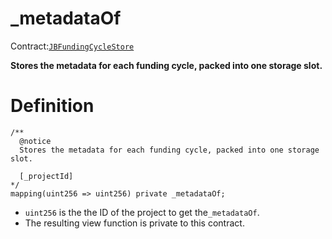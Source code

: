 # \_metadataOf

Contract:[`JBFundingCycleStore`](../)​‌

**Stores the metadata for each funding cycle, packed into one storage slot.**

# Definition

```solidity
/** 
  @notice
  Stores the metadata for each funding cycle, packed into one storage slot.
  
  [_projectId]
*/
mapping(uint256 => uint256) private _metadataOf;
```

* `uint256` is the the ID of the project to get the`_metadataOf`.
* The resulting view function is private to this contract.
